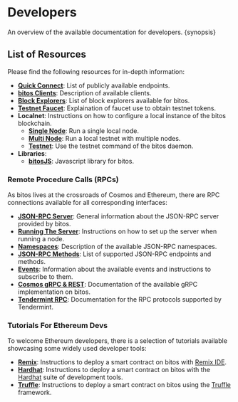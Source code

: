 <!--
order: 1
-->

# Developers

An overview of the available documentation for developers. {synopsis}

## List of Resources

Please find the following resources for in-depth information:

- **[Quick Connect](./connect.md)**: List of publicly available endpoints.
- **[bitos Clients](./clients.md)**: Description of available clients.
- **[Block Explorers](./explorers.md)**: List of block explorers available for bitos.
- **[Testnet Faucet](./faucet.md)**: Explaination of faucet use to obtain testnet tokens.
- **Localnet**: Instructions on how to configure a local instance of the bitos blockchain.
    - **[Single Node](./localnet/single_node.md)**: Run a single local node.
    - **[Multi Node](./localnet/multi_node.md)**: Run a local testnet with multiple nodes.
    - **[Testnet](./localnet/testnet_cmd.md)**: Use the testnet command of the bitos daemon.
- **Libraries**:
    - **[bitosJS](./libraries/bitosjs.md)**: Javascript library for bitos.

### Remote Procedure Calls (RPCs)

As bitos lives at the crossroads of Cosmos and Ethereum, there are RPC connections available for all corresponding interfaces:

- **[JSON-RPC Server](./json-rpc/server.md)**: General information about the JSON-RPC server provided by bitos.
- **[Running The Server](./json-rpc/running_server.md)**: Instructions on how to set up the server when running a node.
- **[Namespaces](./json-rpc/namespaces.md)**: Description of the available JSON-RPC namespaces.
- **[JSON-RPC Methods](./json-rpc/endpoints.md)**: List of supported JSON-RPC endpoints and methods.
- **[Events](./json-rpc/events.md)**: Information about the available events and instructions to subscribe to them.
- **[Cosmos gRPC & REST](https://api.bitos.dev/)**: Documentation of the available gRPC implementation on bitos.
- **[Tendermint RPC](https://docs.tendermint.com/v0.34/rpc/)**: Documentation for the RPC protocols supported by Tendermint.

### Tutorials For Ethereum Devs

To welcome Ethereum developers, there is a selection of tutorials available showcasing some widely used developer tools:

- **[Remix](./tools/remix.md)**: Instructions to deploy a smart contract on bitos with [Remix IDE](http://remix.ethereum.org/).
- **[Hardhat](./tools/hardhat.md)**: Instructions to deploy a smart contract on bitos with the [Hardhat](https://hardhat.org/) suite of development tools.
- **[Truffle](./tools/truffle.md)**: Instructions to deploy a smart contract on bitos using the [Truffle](https://www.trufflesuite.com/truffle) framework.

